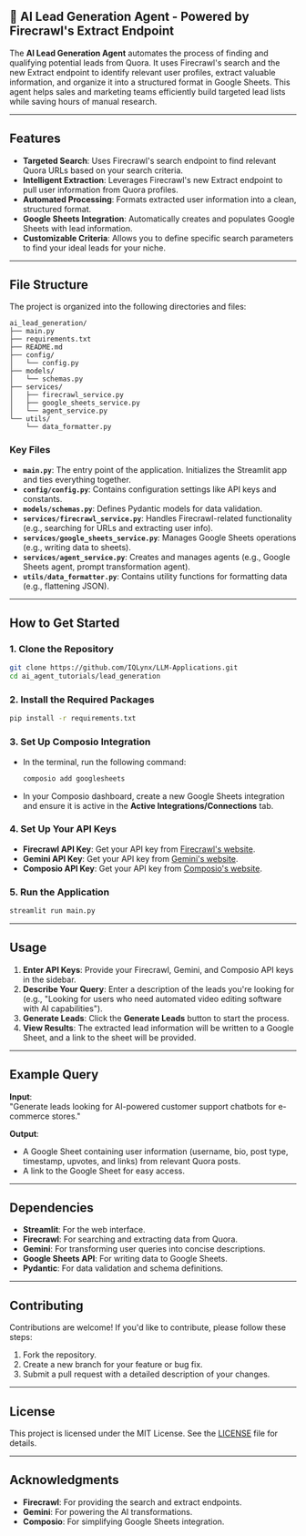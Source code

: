 ## 🎯 AI Lead Generation Agent - Powered by Firecrawl's Extract Endpoint

The **AI Lead Generation Agent** automates the process of finding and qualifying potential leads from Quora. It uses Firecrawl's search and the new Extract endpoint to identify relevant user profiles, extract valuable information, and organize it into a structured format in Google Sheets. This agent helps sales and marketing teams efficiently build targeted lead lists while saving hours of manual research.

---

## Features
- **Targeted Search**: Uses Firecrawl's search endpoint to find relevant Quora URLs based on your search criteria.
- **Intelligent Extraction**: Leverages Firecrawl's new Extract endpoint to pull user information from Quora profiles.
- **Automated Processing**: Formats extracted user information into a clean, structured format.
- **Google Sheets Integration**: Automatically creates and populates Google Sheets with lead information.
- **Customizable Criteria**: Allows you to define specific search parameters to find your ideal leads for your niche.

---

## File Structure
The project is organized into the following directories and files:

```
ai_lead_generation/
├── main.py
├── requirements.txt
├── README.md
├── config/
│   └── config.py
├── models/
│   └── schemas.py
├── services/
│   ├── firecrawl_service.py
│   ├── google_sheets_service.py
│   └── agent_service.py
└── utils/
    └── data_formatter.py
```

### Key Files
- **`main.py`**: The entry point of the application. Initializes the Streamlit app and ties everything together.
- **`config/config.py`**: Contains configuration settings like API keys and constants.
- **`models/schemas.py`**: Defines Pydantic models for data validation.
- **`services/firecrawl_service.py`**: Handles Firecrawl-related functionality (e.g., searching for URLs and extracting user info).
- **`services/google_sheets_service.py`**: Manages Google Sheets operations (e.g., writing data to sheets).
- **`services/agent_service.py`**: Creates and manages agents (e.g., Google Sheets agent, prompt transformation agent).
- **`utils/data_formatter.py`**: Contains utility functions for formatting data (e.g., flattening JSON).

---

## How to Get Started

### 1. Clone the Repository
```bash
git clone https://github.com/IQLynx/LLM-Applications.git
cd ai_agent_tutorials/lead_generation
```

### 2. Install the Required Packages
```bash
pip install -r requirements.txt
```

### 3. Set Up Composio Integration
- In the terminal, run the following command:
  ```bash
  composio add googlesheets
  ```
- In your Composio dashboard, create a new Google Sheets integration and ensure it is active in the **Active Integrations/Connections** tab.

### 4. Set Up Your API Keys
- **Firecrawl API Key**: Get your API key from [Firecrawl's website](https://www.firecrawl.dev/app/api-keys).
- **Gemini API Key**: Get your API key from [Gemini's website](https://ai.google.dev/).
- **Composio API Key**: Get your API key from [Composio's website](https://composio.ai).

### 5. Run the Application
```bash
streamlit run main.py
```

---

## Usage
1. **Enter API Keys**: Provide your Firecrawl, Gemini, and Composio API keys in the sidebar.
2. **Describe Your Query**: Enter a description of the leads you're looking for (e.g., "Looking for users who need automated video editing software with AI capabilities").
3. **Generate Leads**: Click the **Generate Leads** button to start the process.
4. **View Results**: The extracted lead information will be written to a Google Sheet, and a link to the sheet will be provided.

---

## Example Query
**Input**:  
"Generate leads looking for AI-powered customer support chatbots for e-commerce stores."

**Output**:  
- A Google Sheet containing user information (username, bio, post type, timestamp, upvotes, and links) from relevant Quora posts.
- A link to the Google Sheet for easy access.

---

## Dependencies
- **Streamlit**: For the web interface.
- **Firecrawl**: For searching and extracting data from Quora.
- **Gemini**: For transforming user queries into concise descriptions.
- **Google Sheets API**: For writing data to Google Sheets.
- **Pydantic**: For data validation and schema definitions.

---

## Contributing
Contributions are welcome! If you'd like to contribute, please follow these steps:
1. Fork the repository.
2. Create a new branch for your feature or bug fix.
3. Submit a pull request with a detailed description of your changes.

---

## License
This project is licensed under the MIT License. See the [LICENSE](LICENSE) file for details.

---

## Acknowledgments
- **Firecrawl**: For providing the search and extract endpoints.
- **Gemini**: For powering the AI transformations.
- **Composio**: For simplifying Google Sheets integration.